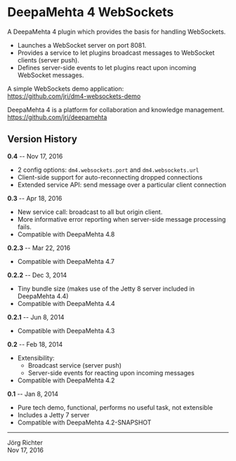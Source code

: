 
DeepaMehta 4 WebSockets
=======================

A DeepaMehta 4 plugin which provides the basis for handling WebSockets.

* Launches a WebSocket server on port 8081.
* Provides a service to let plugins broadcast messages to WebSocket clients (server push).
* Defines server-side events to let plugins react upon incoming WebSocket messages.

A simple WebSockets demo application:  
<https://github.com/jri/dm4-websockets-demo>

DeepaMehta 4 is a platform for collaboration and knowledge management.  
<https://github.com/jri/deepamehta>


Version History
---------------

**0.4** -- Nov 17, 2016

* 2 config options: `dm4.websockets.port` and `dm4.websockets.url`
* Client-side support for auto-reconnecting dropped connections
* Extended service API: send message over a particular client connection

**0.3** -- Apr 18, 2016

* New service call: broadcast to all but origin client.
* More informative error reporting when server-side message processing fails.
* Compatible with DeepaMehta 4.8

**0.2.3** -- Mar 22, 2016

* Compatible with DeepaMehta 4.7

**0.2.2** -- Dec 3, 2014

* Tiny bundle size (makes use of the Jetty 8 server included in DeepaMehta 4.4)
* Compatible with DeepaMehta 4.4

**0.2.1** -- Jun 8, 2014

* Compatible with DeepaMehta 4.3

**0.2** -- Feb 18, 2014

* Extensibility:
  * Broadcast service (server push)
  * Server-side events for reacting upon incoming messages
* Compatible with DeepaMehta 4.2

**0.1** -- Jan 8, 2014

* Pure tech demo, functional, performs no useful task, not extensible
* Includes a Jetty 7 server
* Compatible with DeepaMehta 4.2-SNAPSHOT


------------
Jörg Richter  
Nov 17, 2016
